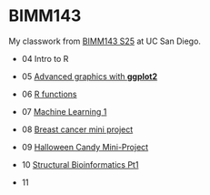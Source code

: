 # BIMM143
My classwork from [BIMM143 S25](https://bioboot.github.io/bimm143_S25/) at UC San Diego. 

- 04 Intro to R 

- 05 [Advanced graphics with **ggplot2**](https://github.com/Canc5/bimm143_github/blob/main/class05/class05.md)

- 06 [R functions](https://github.com/Canc5/bimm143_github/blob/main/class06/class06.md)

- 07 [Machine Learning 1](https://github.com/Canc5/bimm143_github/blob/main/class07/class07.md)

- 08 [Breast cancer mini project](https://github.com/Canc5/bimm143_github/blob/main/class08/class08.md)

- 09 [Halloween Candy Mini-Project](https://github.com/Canc5/bimm143_github/blob/main/class09/class09.md)

- 10 [Structural Bioinformatics Pt1](https://github.com/Canc5/bimm143_github/blob/main/class10/class10.md)  

- 11
